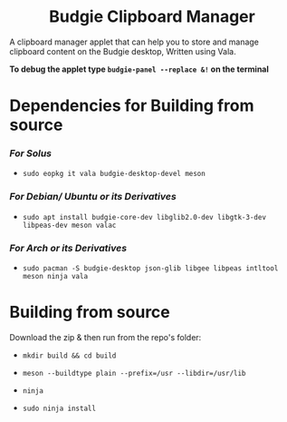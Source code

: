 <h1 align="center">Budgie Clipboard Manager</h1>
A clipboard manager applet that can help you to store and manage clipboard content on the Budgie desktop, Written using Vala.  
  
  
**To debug the applet type `budgie-panel --replace &!` on the terminal**  
  
# Dependencies for Building from source

### *For Solus* 

- `sudo eopkg it vala budgie-desktop-devel meson`

### *For Debian/ Ubuntu or its Derivatives* 

- `sudo apt install budgie-core-dev libglib2.0-dev libgtk-3-dev libpeas-dev meson valac`

### *For Arch or its Derivatives*
- `sudo pacman -S budgie-desktop json-glib libgee libpeas intltool meson ninja vala`

# Building from source
Download the zip & then run from the repo's folder:

- `mkdir build && cd build`

- `meson --buildtype plain --prefix=/usr --libdir=/usr/lib`

- `ninja`

- `sudo ninja install`